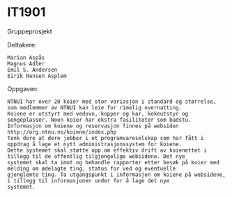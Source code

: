 IT1901
======
Gruppeprosjekt

  Deltakere:

    Marian Aspås
    Magnus Adler
    Emil S. Andersen
    Eirik Hansen Asplem

  Oppgaven:

    NTNUI har over 20 koier med stor variasjon i standard og størrelse, som medlemmer av NTNUI kan leie for rimelig overnatting.
    Koiene er utstyrt med vedovn, kopper og kar, kokeutstyr og sengeplasser. Noen koier har ekstra fasiliteter som badstu.
    Informasjon om koiene og reservasjon finnes på websiden http://org.ntnu.no/koiene/index.php
    Tenk dere at dere jobber i et programvareselskap som har fått i oppdrag å lage et nytt administrasjonssystem for koiene. 
    Dette systemet skal støtte opp om effektiv drift av koienettet i tillegg til de offentlig tilgjengelige websidene. Det nye
    systemet skal ta imot og behandle rapporter etter besøk på koier med melding om ødelagte ting, status for ved og eventuelle
    gjenglemte ting. Ta utgangspunkt i informasjon om koiene på websidene, i tillegg til informasjonen under for å lage det nye
    systemet.
